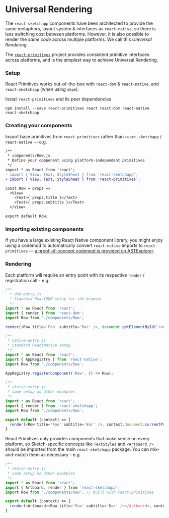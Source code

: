 # Universal Rendering
The `react-sketchapp` components have been architected to provide the same metaphors, layout system & interfaces as `react-native`, so there is less switching cost between platforms. However, it is also possible to render the _same code_ across multiple platforms. We call this _Universal Rendering_.

The [`react-primitives`](https://github.com/lelandrichardson/react-primitives) project provides consistent primitive interfaces across platforms, and is the simplest way to achieve Universal Rendering.

### Setup
React Primitives works out-of-the-box with `react-dom` & `react-native`, and `react-sketchapp` (when using `skpm`).

Install `react-primitives` and its peer dependencies
```
npm install --save react-primitives react react-dom react-native react-sketchapp
```

### Creating your components
Import base primitives from `react-primitives` rather than `react-sketchapp` / `react-native` — e.g.

```diff
/**
 * components/Row.js
 * Define your component using platform-independent primitives
 */
import * as React from 'react';
- import { View, Text, StyleSheet } from 'react-sketchapp';
+ import { View, Text, StyleSheet } from 'react-primitives';

const Row = props =>
  <View>
    <Text>{ props.title }</Text>
    <Text>{ props.subtitle }</Text>
  </View>

export default Row;
```

### Importing existing components
If you have a large existing React Native component library, you might enjoy using a codemod to automatically convert `react-native` imports to `react-primitives` — [a proof-of-concept codemod is provided on ASTExplorer](https://astexplorer.net/#/gist/68d1b3ae3ec7b0a088452a7d38643dc4/latest).

### Rendering

Each platform will require an entry point with its respective `render` / registration call - e.g:

```js
/**
  * dom-entry.js
  * Standard ReactDOM setup for the browser
  */
import * as React from 'react';
import { render } from 'react-dom';
import Row from './components/Row';

render(<Row title='Foo' subtitle='Bar' />, document.getElementById('root'));
```

```js
/**
 * native-entry.js
 * Standard ReactNative setup
 */
import * as React from 'react';
import { AppRegistry } from 'react-native';
import Row from './components/Row';

AppRegistry.registerComponent('Row', () => Row);
```

```js
/**
 * sketch-entry.js
 * same setup as other examples
 */
import * as React from 'react';
import { render } from 'react-sketchapp';
import Row from './components/Row';

export default (context) => {
  render(<Row title='Foo' subtitle='Bar' />, context.document.currentPage());
}
```

React Primitives only provides components that make sense on every platform, so Sketch-specific concepts like `TextStyles` and `<Artboard />` should be imported from the main `react-sketchapp` package. You can mix-and-match them as necessary - e.g.

```js
/**
 * sketch-entry.js
 * same setup as other examples
 */
import * as React from 'react';
import { Artboard, render } from 'react-sketchapp';
import Row from './components/Row'; // built with react-primitives

export default (context) => {
  render(<Artboard><Row title='Foo' subtitle='Bar' /></Artboard>, context.document.currentPage());
}
```
